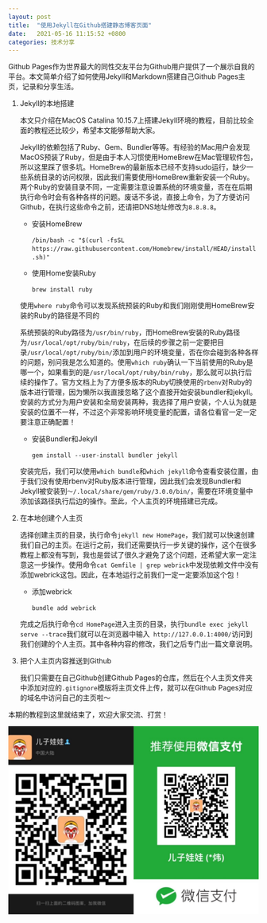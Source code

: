 ```yaml
---
layout: post
title:  "使用Jekyll在Github搭建静态博客页面"
date:   2021-05-16 11:15:52 +0800
categories: 技术分享
---
```

Github Pages作为世界最大的同性交友平台为Github用户提供了一个展示自我的平台。本文简单介绍了如何使用Jekyll和Markdown搭建自己Github Pages主页，记录和分享生活。

1. Jekyll的本地搭建

   本文只介绍在MacOS Catalina 10.15.7上搭建Jekyll环境的教程，目前比较全面的教程还比较少，希望本文能够帮助大家。

   Jekyll的依赖包括了Ruby、Gem、Bundler等等。有经验的Mac用户会发现MacOS预装了Ruby，但是由于本人习惯使用HomeBrew在Mac管理软件包，所以这里踩了很多坑。HomeBrew的最新版本已经不支持sudo运行，缺少一些系统目录的访问权限，因此我们需要使用HomeBrew重新安装一个Ruby。两个Ruby的安装目录不同，一定需要注意设置系统的环境变量，否在在后期执行命令时会有各种各样的问题。废话不多说，直接上命令，为了方便访问Github，在执行这些命令之前，还请把DNS地址修改为`8.8.8.8`。

   * 安装HomeBrew

     `/bin/bash -c "$(curl -fsSL https://raw.githubusercontent.com/Homebrew/install/HEAD/install.sh)"` 

   * 使用Home安装Ruby

     `brew install ruby`

   使用`where ruby`命令可以发现系统预装的Ruby和我们刚刚使用HomeBrew安装的Ruby的路径是不同的

   系统预装的Ruby路径为`/usr/bin/ruby`，而HomeBrew安装的Ruby路径为`/usr/local/opt/ruby/bin/ruby`，在后续的步骤之前一定要把目录`/usr/local/opt/ruby/bin/`添加到用户的环境变量，否在你会碰到各种各样的问题，别问我是怎么知道的。使用`which ruby`确认一下当前使用的Ruby是哪一个，如果看到的是`/usr/local/opt/ruby/bin/ruby`，那么就可以执行后续的操作了。官方文档上为了方便多版本的Ruby切换使用的`rbenv`对Ruby的版本进行管理，因为懒所以我直接忽略了这个直接开始安装bundler和jekyll。安装的方式分为用户安装和全局安装两种，我选择了用户安装，个人认为就是安装的位置不一样，不过这个非常影响环境变量的配置，请各位看官一定一定要注意正确配置！

   * 安装Bundler和Jekyll

     `gem install --user-install bundler jekyll`

   安装完后，我们可以使用`which bundle`和`which jekyll`命令查看安装位置，由于我们没有使用rbenv对Ruby版本进行管理，因此我们会发现Bundler和Jekyll被安装到`～/.local/share/gem/ruby/3.0.0/bin/`，需要在环境变量中添加该路径执行后边的操作。至此，个人主页的环境搭建已完成。

2. 在本地创建个人主页

   选择创建主页的目录，执行命令`jekyll new HomePage`，我们就可以快速创建我们自己的主页。在运行之前，我们还需要执行一步关键的操作，这个在很多教程上都没有写到，我也是尝试了很久才避免了这个问题，还希望大家一定注意这一步操作。使用命令`cat Gemfile | grep webrick`中发现依赖文件中没有添加webrick这包。因此，在本地运行之前我们一定一定要添加这个包！

   * 添加webrick

     `bundle add webrick`

   完成之后执行命令`cd HomePage`进入主页的目录，执行`bundle exec jekyll serve --trace`我们就可以在浏览器中输入` http://127.0.0.1:4000/`访问到我们创建的个人主页。其中各种内容的修改，我们之后专门出一篇文章说明。

3. 把个人主页内容推送到Github

   我们只需要在自己Github创建Github Pages的仓库，然后在个人主页文件夹中添加对应的`.gitignore`模版将主页文件上传，就可以在Github Pages对应的域名中访问自己的主页啦～

本期的教程到这里就结束了，欢迎大家交流、打赏！

![名片和打赏](https://raw.githubusercontent.com/barackgao/barackgao.github.io/master/assets/img/bottom_qr_code.png)

